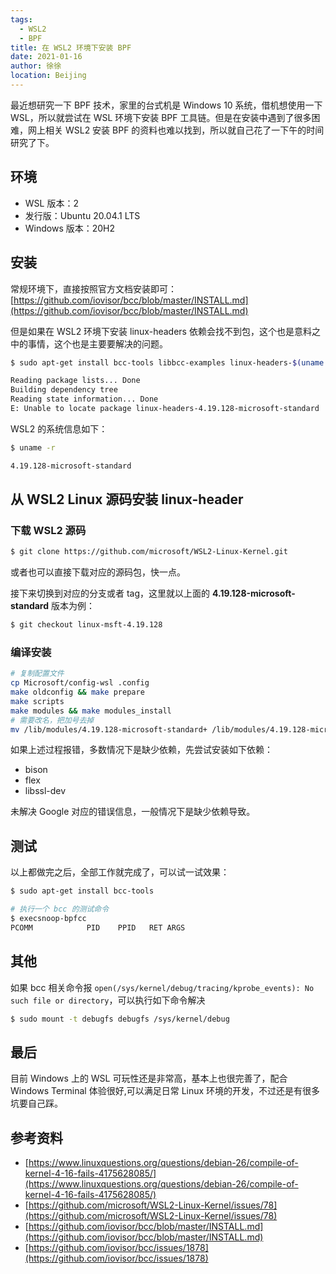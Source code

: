 ```yaml
---
tags: 
  - WSL2
  - BPF
title: 在 WSL2 环境下安装 BPF
date: 2021-01-16
author: 徐徐
location: Beijing 
---
```


最近想研究一下 BPF 技术，家里的台式机是 Windows 10 系统，借机想使用一下 WSL，所以就尝试在 WSL 环境下安装 BPF 工具链。但是在安装中遇到了很多困难，网上相关 WSL2 安装 BPF 的资料也难以找到，所以就自己花了一下午的时间研究了下。

## 环境

* WSL 版本：2
* 发行版：Ubuntu 20.04.1 LTS
* Windows 版本：20H2

## 安装

常规环境下，直接按照官方文档安装即可：[https://github.com/iovisor/bcc/blob/master/INSTALL.md](https://github.com/iovisor/bcc/blob/master/INSTALL.md)

但是如果在 WSL2 环境下安装 linux-headers 依赖会找不到包，这个也是意料之中的事情，这个也是主要要解决的问题。

```sh
$ sudo apt-get install bcc-tools libbcc-examples linux-headers-$(uname -r)

Reading package lists... Done
Building dependency tree
Reading state information... Done
E: Unable to locate package linux-headers-4.19.128-microsoft-standard
```

WSL2 的系统信息如下：
```sh
$ uname -r

4.19.128-microsoft-standard
```

## 从 WSL2 Linux 源码安装 linux-header

### 下载 WSL2 源码
```sh
$ git clone https://github.com/microsoft/WSL2-Linux-Kernel.git
```
或者也可以直接下载对应的源码包，快一点。

接下来切换到对应的分支或者 tag，这里就以上面的 **4.19.128-microsoft-standard** 版本为例：

```sh
$ git checkout linux-msft-4.19.128
```

### 编译安装

```sh
# 复制配置文件
cp Microsoft/config-wsl .config
make oldconfig && make prepare
make scripts
make modules && make modules_install
# 需要改名，把加号去掉
mv /lib/modules/4.19.128-microsoft-standard+ /lib/modules/4.19.128-microsoft-standard 
```

如果上述过程报错，多数情况下是缺少依赖，先尝试安装如下依赖：
* bison
* flex
* libssl-dev

未解决 Google 对应的错误信息，一般情况下是缺少依赖导致。

## 测试

以上都做完之后，全部工作就完成了，可以试一试效果：
```sh
$ sudo apt-get install bcc-tools

# 执行一个 bcc 的测试命令
$ execsnoop-bpfcc
PCOMM            PID    PPID   RET ARGS
```

## 其他
如果 bcc 相关命令报 `open(/sys/kernel/debug/tracing/kprobe_events): No such file or directory`，可以执行如下命令解决

```sh
$ sudo mount -t debugfs debugfs /sys/kernel/debug
```

## 最后

目前 Windows 上的 WSL 可玩性还是非常高，基本上也很完善了，配合 Windows Terminal 体验很好,可以满足日常 Linux 环境的开发，不过还是有很多坑要自己踩。

## 参考资料
* [https://www.linuxquestions.org/questions/debian-26/compile-of-kernel-4-16-fails-4175628085/](https://www.linuxquestions.org/questions/debian-26/compile-of-kernel-4-16-fails-4175628085/)
* [https://github.com/microsoft/WSL2-Linux-Kernel/issues/78](https://github.com/microsoft/WSL2-Linux-Kernel/issues/78)
* [https://github.com/iovisor/bcc/blob/master/INSTALL.md](https://github.com/iovisor/bcc/blob/master/INSTALL.md)
* [https://github.com/iovisor/bcc/issues/1878](https://github.com/iovisor/bcc/issues/1878)